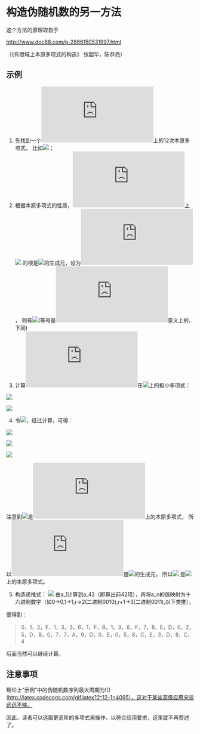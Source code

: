 # 构造伪随机数的另一方法

这个方法的原理取自于

http://www.doc88.com/p-2866150531997.html

（《有限域上本原多项式的构造》 张韶华，陈恭亮）

## 示例

1. 先找到一个![](http://latex.codecogs.com/gif.latex?F_2)上的12次本原多项式，
比如![](http://latex.codecogs.com/gif.latex?x^{12}+x^6+x^4+x+1)；
2. 根据本原多项式的性质，![](http://latex.codecogs.com/gif.latex?F_2)上![](http://latex.codecogs.com/gif.latex?x^{12}+x^6+x^4+x+1)
的根是![](http://latex.codecogs.com/gif.latex?F_{2^{12}})的生成元，设为![](http://latex.codecogs.com/gif.latex?t)，
则有![](http://latex.codecogs.com/gif.latex?t^{12}+t^6+t^4+t+1=0)(等号是![](http://latex.codecogs.com/gif.latex?F_2)意义上的，下同)
3. 计算![](http://latex.codecogs.com/gif.latex?t)在![](http://latex.codecogs.com/gif.latex?F_{2^4})上的极小多项式：

![](http://latex.codecogs.com/gif.latex?(x-t)(x-t^{2^4})(x-t^{2^8}))

![](http://latex.codecogs.com/gif.latex?=x^3+(t^6+t^2+t+1)x^2+(t^{11}+t^9+t^8+t^6+t^5+t^4+t^3+t)x+(t^{10}+t^9+t^8+t^7+t^5+t^4+t+1))

4. 令![](http://latex.codecogs.com/gif.latex?r=t^11+t^9+t^8+t^6+t^5+t^4+t^3+t)，经过计算，可得：

![](http://latex.codecogs.com/gif.latex?r^3+r=t^6+t^2+t+1)

![](http://latex.codecogs.com/gif.latex?r^2+r+1=t^{10}+t^9+t^8+t^7+t^5+t^4+t+1)

![](http://latex.codecogs.com/gif.latex?r^4+r^3+1=0)

注意到![](http://latex.codecogs.com/gif.latex?x^4+x^3+1)是![](http://latex.codecogs.com/gif.latex?F_2)上的本原多项式，
所以![](http://latex.codecogs.com/gif.latex?r)是![](http://latex.codecogs.com/gif.latex?F_{2^4})的生成元，
所以![](http://latex.codecogs.com/gif.latex?f(x)=x^3+(r^3+r)x^2+rx+(r^2+r+1))
是![](http://latex.codecogs.com/gif.latex?F_{2^4})上的本原多项式。

5. 构造递推式：
![](http://latex.codecogs.com/gif.latex?a_{n+3}=(r^3+r)a_{n+2}+ra_{n+1}+(r^2+r+1)a_n,a_1=0,a_2=1,a_3=r)
由a_1计算到a_42（即算出前42项），再将a_n的值映射为十六进制数字（如0->0,1->1,r->2(二进制0010),r+1->3(二进制0011),以下类推），

便得到：

> 0，1，2，F，1，3，3，6，1，F，B，1，3，6，F，7，8，E，D，0，2，5，D，B，0，7，7，A，9，D，0，E，0，5，8，C，E，3，D，8，C，4

后面当然可以继续计算。

## 注意事项
理论上“示例”中的伪随机数序列最大周期为![](http://latex.codecogs.com/gif.latex?2^12-1=4095），这对于某些高级应用来说远远不够。

因此，读者可以选取更高阶的多项式来操作，以符合应用要求，这里就不再赘述了。
